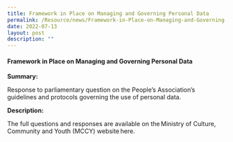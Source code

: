 ```yaml
---
title: Framework in Place on Managing and Governing Personal Data
permalink: /Resource/news/Framework-in-Place-on-Managing-and-Governing-Personal-Data
date: 2022-07-13
layout: post
description: ""
---
```

#### Framework in Place on Managing and Governing Personal Data 

**Summary:**

Response to parliamentary question on the People’s Association’s guidelines and protocols governing the use of personal data. 

**Description:**

The full questions and responses are available on the Ministry of Culture, Community and Youth (MCCY) website here. 